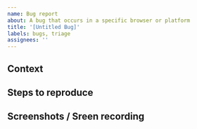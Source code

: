 ```yaml
---
name: Bug report 
about: A bug that occurs in a specific browser or platform
title: '[Untitled Bug]'
labels: bugs, triage
assignees: ''
---
```


## Context

<!-- Provide any relevant context and other information, such as operating system and/or browser. -->

## Steps to reproduce

<!-- Provide the steps to reproduce the issue you experience
1. Click on Markets page
2. Click on singular pool
3. App crashes (see screenshot)
-->

## Screenshots / Sreen recording

<!-- Screenshots and/or screen recordings really go a long way to explain
something and help us to tackle the issue. -->
